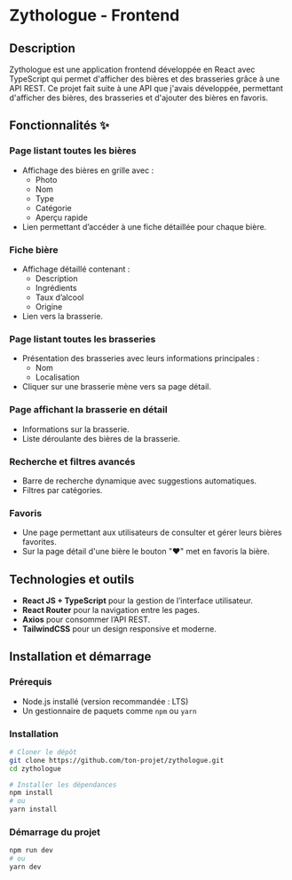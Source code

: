# Zythologue - Frontend

## Description
Zythologue est une application frontend développée en React avec TypeScript qui permet d'afficher des bières et des brasseries grâce à une API REST. Ce projet fait suite à une API que j'avais développée, permettant d'afficher des bières, des brasseries et d'ajouter des bières en favoris.

## Fonctionnalités ✨

### Page listant toutes les bières
- Affichage des bières en grille avec :
  - Photo
  - Nom
  - Type
  - Catégorie
  - Aperçu rapide
- Lien permettant d’accéder à une fiche détaillée pour chaque bière.

### Fiche bière
- Affichage détaillé contenant :
  - Description
  - Ingrédients
  - Taux d’alcool
  - Origine
- Lien vers la brasserie. 

### Page listant toutes les brasseries
- Présentation des brasseries avec leurs informations principales :
  - Nom
  - Localisation
- Cliquer sur une brasserie mène vers sa page détail.

### Page affichant la brasserie en détail
- Informations sur la brasserie.
- Liste déroulante des bières de la brasserie.

### Recherche et filtres avancés
- Barre de recherche dynamique avec suggestions automatiques.
- Filtres par catégories.

### Favoris
- Une page permettant aux utilisateurs de consulter et gérer leurs bières favorites.
- Sur la page détail d'une bière le bouton "❤️" met en favoris la bière.

## Technologies et outils
- **React JS + TypeScript** pour la gestion de l’interface utilisateur.
- **React Router** pour la navigation entre les pages.
- **Axios** pour consommer l’API REST.
- **TailwindCSS** pour un design responsive et moderne.

## Installation et démarrage

### Prérequis
- Node.js installé (version recommandée : LTS)
- Un gestionnaire de paquets comme `npm` ou `yarn`

### Installation
```bash
# Cloner le dépôt
git clone https://github.com/ton-projet/zythologue.git
cd zythologue

# Installer les dépendances
npm install
# ou
yarn install
```

### Démarrage du projet
```bash
npm run dev
# ou
yarn dev
```
